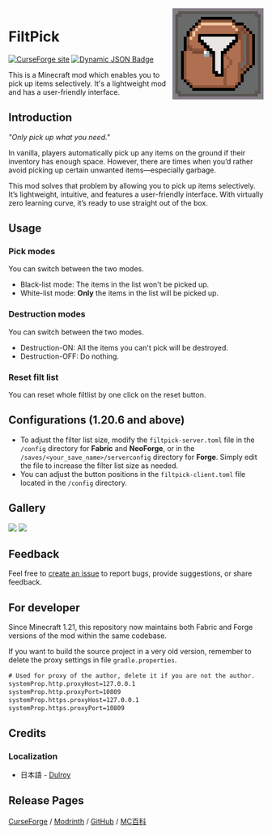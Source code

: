 <img src="README_resources/icon.png" align="right" width="180px"/>

# FiltPick

[![CurseForge site](https://img.shields.io/curseforge/dt/700141?style=flat&logo=curseforge&color=orange
)](https://www.curseforge.com/minecraft/mc-mods/filtpick)
[![Dynamic JSON Badge](https://img.shields.io/badge/dynamic/json?url=https://api.modrinth.com/v2/project/filtpick&query=$.downloads&suffix=%20downloads&logo=Modrinth&label)](https://modrinth.com/mod/filtpick)

This is a Minecraft mod which enables you to pick up items selectively.
It's a lightweight mod and has a user-friendly interface.

## Introduction

*"Only pick up what you need."*

In vanilla, players automatically pick up any items on the ground if their inventory has enough space. However, there are times when you’d rather avoid picking up certain unwanted items—especially garbage.

This mod solves that problem by allowing you to pick up items selectively. It’s lightweight, intuitive, and features a user-friendly interface. With virtually zero learning curve, it’s ready to use straight out of the box.

## Usage

### Pick modes

You can switch between the two modes.

- Black-list mode: The items in the list won't be picked up.
- White-list mode: **Only** the items in the list will be picked up.

### Destruction modes

You can switch between the two modes.

- Destruction-ON: All the items you can't pick will be destroyed.
- Destruction-OFF: Do nothing.

### Reset filt list

You can reset whole filtlist by one click on the reset button.

## Configurations (1.20.6 and above)

- To adjust the filter list size, modify the `filtpick-server.toml` file in the `/config` directory for **Fabric** and **NeoForge**, or in the `/saves/<your_save_name>/serverconfig` directory for **Forge**. Simply edit the file to increase the filter list size as needed.
- You can adjust the button positions in the `filtpick-client.toml` file located in the `/config` directory.

## Gallery

<img src="https://i.ibb.co/b3kCdtJ/Filt-Pick-Mod-Demo.gif"  width="320px"/>
<img src="https://i.ibb.co/sQ8pPy5/Filt-Pick-Mod-Demo2.png" width="320px"/>

## Feedback

Feel free to [create an issue](https://github.com/APeng215/FiltPick/issues/new) to report bugs, provide suggestions, or share feedback.

## For developer

Since Minecraft 1.21, this repository now maintains both Fabric and Forge versions of the mod within the same codebase.

If you want to build the source project in a very old version,
remember to delete the proxy settings in file `gradle.properties`.
```
# Used for proxy of the author, delete it if you are not the author.
systemProp.http.proxyHost=127.0.0.1
systemProp.http.proxyPort=10809
systemProp.https.proxyHost=127.0.0.1
systemProp.https.proxyPort=10809
```

## Credits

### Localization

- 日本語 - [Dulroy](https://space.bilibili.com/313723598)

## Release Pages

[CurseForge](https://www.curseforge.com/minecraft/mc-mods/filtpick)
/ [Modrinth](https://modrinth.com/mod/filtpick)
/ [GitHub](https://github.com/APeng215/FiltPick)
/ [MC百科](https://www.mcmod.cn/class/8081.html)

